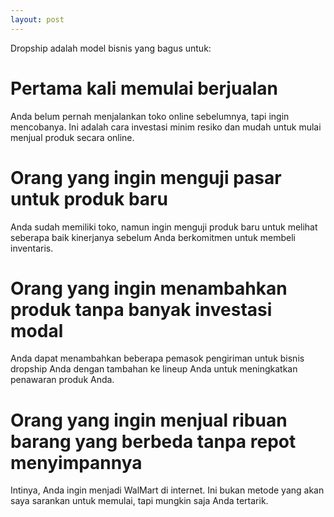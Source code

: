 ```yaml
---
layout: post
---
```


Dropship adalah model bisnis yang bagus untuk:

# Pertama kali memulai berjualan

Anda belum pernah menjalankan toko online
sebelumnya, tapi ingin mencobanya. Ini adalah cara
investasi minim resiko dan mudah untuk mulai
menjual produk secara online.

# Orang yang ingin menguji pasar untuk produk baru

Anda sudah memiliki toko, namun ingin menguji
produk baru untuk melihat seberapa baik kinerjanya
sebelum Anda berkomitmen untuk membeli inventaris.

# Orang yang ingin menambahkan produk tanpa banyak investasi modal

Anda dapat menambahkan beberapa pemasok
pengiriman untuk bisnis dropship Anda dengan
tambahan ke lineup Anda untuk meningkatkan
penawaran produk Anda.

# Orang yang ingin menjual ribuan barang yang berbeda tanpa repot menyimpannya

Intinya, Anda ingin menjadi WalMart di internet. Ini
bukan metode yang akan saya sarankan untuk
memulai, tapi mungkin saja Anda tertarik.

